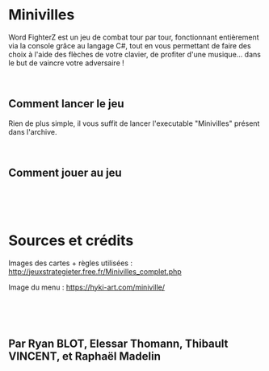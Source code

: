 # Minivilles

Word FighterZ est un jeu de combat tour par tour, fonctionnant entièrement via la console grâce au langage C#, tout en vous permettant de faire des choix à l'aide des flèches de votre clavier, de profiter d'une musique... dans le but de vaincre votre adversaire !

‎ 
## Comment lancer le jeu

Rien de plus simple, il vous suffit de lancer l'executable "Minivilles" présent dans l'archive.

‎ 
## Comment jouer au jeu


‎ 

‎ 
 
# Sources et crédits

Images des cartes + règles utilisées : http://jeuxstrategieter.free.fr/Minivilles_complet.php

Image du menu : https://hyki-art.com/miniville/

‎ 

‎
## Par Ryan BLOT, Elessar Thomann, Thibault VINCENT, et Raphaël Madelin
